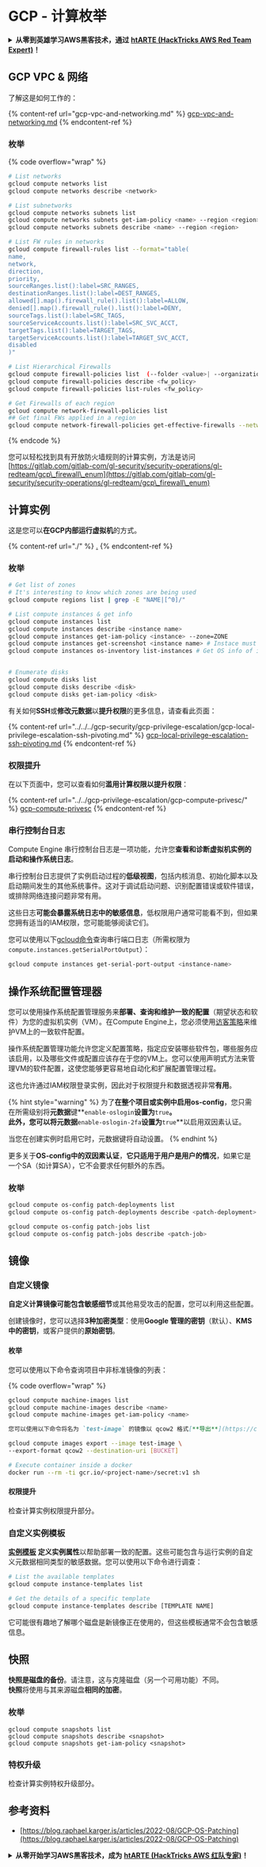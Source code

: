# GCP - 计算枚举

<details>

<summary><strong>从零到英雄学习AWS黑客技术，通过</strong> <a href="https://training.hacktricks.xyz/courses/arte"><strong>htARTE (HackTricks AWS Red Team Expert)</strong></a><strong>！</strong></summary>

支持HackTricks的其他方式：

* 如果您想在**HackTricks中看到您的公司广告**或**以PDF格式下载HackTricks**，请查看[**订阅计划**](https://github.com/sponsors/carlospolop)！
* 获取[**官方PEASS & HackTricks商品**](https://peass.creator-spring.com)
* 发现[**PEASS家族**](https://opensea.io/collection/the-peass-family)，我们独家的[**NFTs系列**](https://opensea.io/collection/the-peass-family)
* **加入** 💬 [**Discord群组**](https://discord.gg/hRep4RUj7f) 或 [**telegram群组**](https://t.me/peass) 或在 **Twitter** 🐦 上**关注**我 [**@carlospolopm**](https://twitter.com/carlospolopm)**。**
* **通过向** [**HackTricks**](https://github.com/carlospolop/hacktricks) 和 [**HackTricks Cloud**](https://github.com/carlospolop/hacktricks-cloud) github仓库提交PR来分享您的黑客技巧。**

</details>

## GCP VPC & 网络

了解这是如何工作的：

{% content-ref url="gcp-vpc-and-networking.md" %}
[gcp-vpc-and-networking.md](gcp-vpc-and-networking.md)
{% endcontent-ref %}

### 枚举

{% code overflow="wrap" %}
```bash
# List networks
gcloud compute networks list
gcloud compute networks describe <network>

# List subnetworks
gcloud compute networks subnets list
gcloud compute networks subnets get-iam-policy <name> --region <region>
gcloud compute networks subnets describe <name> --region <region>

# List FW rules in networks
gcloud compute firewall-rules list --format="table(
name,
network,
direction,
priority,
sourceRanges.list():label=SRC_RANGES,
destinationRanges.list():label=DEST_RANGES,
allowed[].map().firewall_rule().list():label=ALLOW,
denied[].map().firewall_rule().list():label=DENY,
sourceTags.list():label=SRC_TAGS,
sourceServiceAccounts.list():label=SRC_SVC_ACCT,
targetTags.list():label=TARGET_TAGS,
targetServiceAccounts.list():label=TARGET_SVC_ACCT,
disabled
)"

# List Hierarchical Firewalls
gcloud compute firewall-policies list  (--folder <value>| --organization <value>)
gcloud compute firewall-policies describe <fw_policy>
gcloud compute firewall-policies list-rules <fw_policy>

# Get Firewalls of each region
gcloud compute network-firewall-policies list
## Get final FWs applied in a region
gcloud compute network-firewall-policies get-effective-firewalls --network=<vpc_name> --region <region>
```
{% endcode %}

您可以轻松找到具有开放防火墙规则的计算实例，方法是访问 [https://gitlab.com/gitlab-com/gl-security/security-operations/gl-redteam/gcp\_firewall\_enum](https://gitlab.com/gitlab-com/gl-security/security-operations/gl-redteam/gcp\_firewall\_enum)

## 计算实例

这是您可以**在GCP内部运行虚拟机**的方式。

{% content-ref url="./" %}
[.](./)
{% endcontent-ref %}

### 枚举
```bash
# Get list of zones
# It's interesting to know which zones are being used
gcloud compute regions list | grep -E "NAME|[^0]/"

# List compute instances & get info
gcloud compute instances list
gcloud compute instances describe <instance name>
gcloud compute instances get-iam-policy <instance> --zone=ZONE
gcloud compute instances get-screenshot <instance name> # Instace must have "Display Device" enabled
gcloud compute instances os-inventory list-instances # Get OS info of instances (OS Config agent is running on instances)


# Enumerate disks
gcloud compute disks list
gcloud compute disks describe <disk>
gcloud compute disks get-iam-policy <disk>
```
有关如何**SSH**或**修改元数据**以**提升权限**的更多信息，请查看此页面：

{% content-ref url="../../../gcp-security/gcp-privilege-escalation/gcp-local-privilege-escalation-ssh-pivoting.md" %}
[gcp-local-privilege-escalation-ssh-pivoting.md](../../../gcp-security/gcp-privilege-escalation/gcp-local-privilege-escalation-ssh-pivoting.md)
{% endcontent-ref %}

### 权限提升

在以下页面中，您可以查看如何**滥用计算权限以提升权限**：

{% content-ref url="../../gcp-privilege-escalation/gcp-compute-privesc/" %}
[gcp-compute-privesc](../../gcp-privilege-escalation/gcp-compute-privesc/)
{% endcontent-ref %}

### 串行控制台日志

Compute Engine 串行控制台日志是一项功能，允许您**查看和诊断虚拟机实例的启动和操作系统日志**。

串行控制台日志提供了实例启动过程的**低级视图**，包括内核消息、初始化脚本以及启动期间发生的其他系统事件。这对于调试启动问题、识别配置错误或软件错误，或排除网络连接问题非常有用。

这些日志**可能会暴露系统日志中的敏感信息**，低权限用户通常可能看不到，但如果您拥有适当的IAM权限，您可能能够阅读它们。

您可以使用以下[gcloud命令](https://cloud.google.com/sdk/gcloud/reference/compute/instances/get-serial-port-output)查询串行端口日志（所需权限为`compute.instances.getSerialPortOutput`）：
```bash
gcloud compute instances get-serial-port-output <instance-name>
```
## 操作系统配置管理器

您可以使用操作系统配置管理服务来**部署、查询和维护一致的配置**（期望状态和软件）为您的虚拟机实例（VM）。在Compute Engine上，您必须使用[访客策略](https://cloud.google.com/compute/docs/os-config-management#guest-policy)来维护VM上的一致软件配置。

操作系统配置管理功能允许您定义配置策略，指定应安装哪些软件包，哪些服务应该启用，以及哪些文件或配置应该存在于您的VM上。您可以使用声明式方法来管理VM的软件配置，这使您能够更容易地自动化和扩展配置管理过程。

这也允许通过IAM权限登录实例，因此对于权限提升和数据透视非常**有用**。

{% hint style="warning" %}
为了**在整个项目或实例中启用os-config**，您只需在所需级别将**元数据**键**`enable-oslogin`**设置为**`true`**。\
此外，您可以将元数据**`enable-oslogin-2fa`**设置为**`true`**以启用双因素认证。

当您在创建实例时启用它时，元数据键将自动设置。
{% endhint %}

更多关于**OS-config中的双因素认证**，**它只适用于用户是用户的情况**，如果它是一个SA（如计算SA），它不会要求任何额外的东西。

### 枚举
```bash
gcloud compute os-config patch-deployments list
gcloud compute os-config patch-deployments describe <patch-deployment>

gcloud compute os-config patch-jobs list
gcloud compute os-config patch-jobs describe <patch-job>
```
## 镜像

### 自定义镜像

**自定义计算镜像可能包含敏感细节**或其他易受攻击的配置，您可以利用这些配置。

创建镜像时，您可以选择**3种加密类型**：使用**Google 管理的密钥**（默认）、**KMS 中的密钥**，或客户提供的**原始密钥**。

#### 枚举

您可以使用以下命令查询项目中非标准镜像的列表：

{% code overflow="wrap" %}
```bash
gcloud compute machine-images list
gcloud compute machine-images describe <name>
gcloud compute machine-images get-iam-policy <name>
```
```markdown
您可以使用以下命令将名为 `test-image` 的镜像以 qcow2 格式[**导出**](https://cloud.google.com/sdk/gcloud/reference/compute/images/export)，这样您就可以下载文件并在本地构建虚拟机以进行进一步调查：
```
```bash
gcloud compute images export --image test-image \
--export-format qcow2 --destination-uri [BUCKET]

# Execute container inside a docker
docker run --rm -ti gcr.io/<project-name>/secret:v1 sh
```
#### 权限提升

检查计算实例权限提升部分。

### 自定义实例模板

[**实例模板**](https://cloud.google.com/compute/docs/instance-templates/) **定义实例属性**以帮助部署一致的配置。这些可能包含与运行实例的自定义元数据相同类型的敏感数据。您可以使用以下命令进行调查：
```bash
# List the available templates
gcloud compute instance-templates list

# Get the details of a specific template
gcloud compute instance-templates describe [TEMPLATE NAME]
```
它可能很有趣地了解哪个磁盘是新镜像正在使用的，但这些模板通常不会包含敏感信息。

## 快照

**快照是磁盘的备份**。请注意，这与克隆磁盘（另一个可用功能）不同。\
**快照**将使用与其来源磁盘**相同的加密**。

### 枚举
```
gcloud compute snapshots list
gcloud compute snapshots describe <snapshot>
gcloud compute snapshots get-iam-policy <snapshot>
```
### 特权升级

检查计算实例特权升级部分。

## 参考资料

* [https://blog.raphael.karger.is/articles/2022-08/GCP-OS-Patching](https://blog.raphael.karger.is/articles/2022-08/GCP-OS-Patching)

<details>

<summary><strong>从零开始学习AWS黑客技术，成为</strong> <a href="https://training.hacktricks.xyz/courses/arte"><strong>htARTE (HackTricks AWS 红队专家)</strong></a><strong>！</strong></summary>

其他支持HackTricks的方式：

* 如果您希望在HackTricks中看到您的**公司广告**或**下载HackTricks的PDF**，请查看[**订阅计划**](https://github.com/sponsors/carlospolop)！
* 获取[**官方PEASS & HackTricks商品**](https://peass.creator-spring.com)
* 发现[**PEASS家族**](https://opensea.io/collection/the-peass-family)，我们独家的[**NFTs系列**](https://opensea.io/collection/the-peass-family)
* **加入** 💬 [**Discord群组**](https://discord.gg/hRep4RUj7f) 或 [**telegram群组**](https://t.me/peass) 或在 **Twitter** 🐦 上**关注**我 [**@carlospolopm**](https://twitter.com/carlospolopm)**。**
* **通过向** [**HackTricks**](https://github.com/carlospolop/hacktricks) 和 [**HackTricks Cloud**](https://github.com/carlospolop/hacktricks-cloud) github仓库提交PR来**分享您的黑客技巧。

</details>
